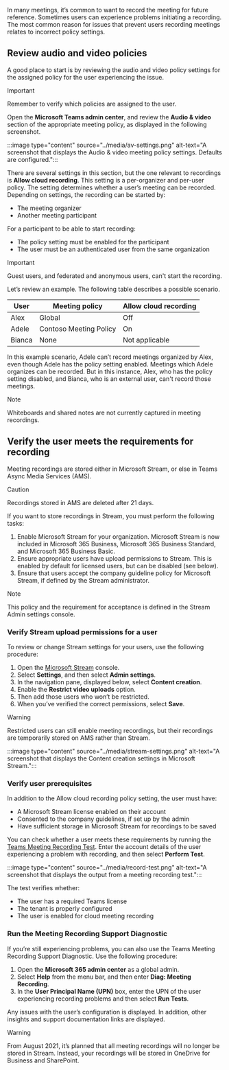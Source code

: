In many meetings, it’s common to want to record the meeting for future reference. Sometimes users can experience problems initiating a recording. The most common reason for issues that prevent users recording meetings relates to incorrect policy settings. 

## Review audio and video policies

A good place to start is by reviewing the audio and video policy settings for the assigned policy for the user experiencing the issue. 

> [!IMPORTANT]
> Remember to verify which policies are assigned to the user. 

Open the **Microsoft Teams admin center**, and review the **Audio & video** section of the appropriate meeting policy, as displayed in the following screenshot.

:::image type="content" source="../media/av-settings.png" alt-text="A screenshot that displays the Audio & video meeting policy settings. Defaults are configured.":::


There are several settings in this section, but the one relevant to recordings is **Allow cloud recording**. This setting is a per-organizer and per-user policy. The setting determines whether a user’s meeting can be recorded. Depending on settings, the recording can be started by:

- The meeting organizer 
- Another meeting participant 

For a participant to be able to start recording:

- The policy setting must be enabled for the participant 
- The user must be an authenticated user from the same organization

> [!IMPORTANT]
> Guest users, and federated and anonymous users, can't start the recording.

Let’s review an example. The following table describes a possible scenario. 

| User   | Meeting  policy         | Allow cloud  recording |
| ------ | ----------------------- | ---------------------- |
| Alex   | Global                  | Off                    |
| Adele  | Contoso  Meeting Policy | On                     |
| Bianca | None                    | Not  applicable        |

In this example scenario, Adele can’t record meetings organized by Alex, even though Adele has the policy setting enabled. Meetings which Adele organizes can be recorded. But in this instance, Alex, who has the policy setting disabled, and Bianca, who is an external user, can't record those meetings.

> [!NOTE]
> Whiteboards and shared notes are not currently captured in meeting recordings.

## Verify the user meets the requirements for recording

Meeting recordings are stored either in Microsoft Stream, or else in Teams Async Media Services (AMS). 

> [!CAUTION]
> Recordings stored in AMS are deleted after 21 days. 

If you want to store recordings in Stream, you must perform the following tasks:

1. Enable Microsoft Stream for your organization. Microsoft Stream is now included in Microsoft 365 Business, Microsoft 365 Business Standard, and Microsoft 365 Business Basic.
2. Ensure appropriate users have upload permissions to Stream. This is enabled by default for licensed users, but can be disabled (see below). 
3. Ensure that users accept the company guideline policy for Microsoft Stream, if defined by the Stream administrator. 

> [!NOTE]
> This policy and the requirement for acceptance is defined in the Stream Admin settings console. 

### Verify Stream upload permissions for a user

To review or change Stream settings for your users, use the following procedure:

1. Open the [Microsoft Stream](https://web.microsoftstream.com?azure-portal=true) console. 
2. Select **Settings**, and then select **Admin settings**.
3. In the navigation pane, displayed below, select **Content creation**. 
4. Enable the **Restrict video uploads** option.
5. Then add those users who won’t be restricted. 
6. When you’ve verified the correct permissions, select **Save**.

> [!WARNING]
> Restricted users can still enable meeting recordings, but their recordings are temporarily stored on AMS rather than Stream. 

:::image type="content" source="../media/stream-settings.png" alt-text="A screenshot that displays the Content creation settings in Microsoft Stream.":::

### Verify user prerequisites 

In addition to the Allow cloud recording policy setting, the user must have:

- A Microsoft Stream license enabled on their account
- Consented to the company guidelines, if set up by the admin
- Have sufficient storage in Microsoft Stream for recordings to be saved

You can check whether a user meets these requirements by running the [Teams Meeting Recording Test](https://testconnectivity.microsoft.com/tests/TeamsRecording/input?azure-portal=true). Enter the account details of the user experiencing a problem with recording, and then select **Perform Test**.

:::image type="content" source="../media/record-test.png" alt-text="A screenshot that displays the output from a meeting recording test.":::

The test verifies whether:

- The user has a required Teams license
- The tenant is properly configured
- The user is enabled for cloud meeting recording

### Run the Meeting Recording Support Diagnostic

If you’re still experiencing problems, you can also use the Teams Meeting Recording Support Diagnostic. Use the following procedure:

1. Open the **Microsoft 365 admin center** as a global admin.
2. Select **Help** from the menu bar, and then enter **Diag: Meeting Recording**. 
3. In the **User Principal Name (UPN)** box, enter the UPN of the user experiencing recording problems and then select **Run Tests**. 

Any issues with the user’s configuration is displayed. In addition, other insights and support documentation links are displayed. 

> [!WARNING]
> From August 2021, it’s planned that all meeting recordings will no longer be stored in Stream. Instead, your recordings will be stored in OneDrive for Business and SharePoint. 